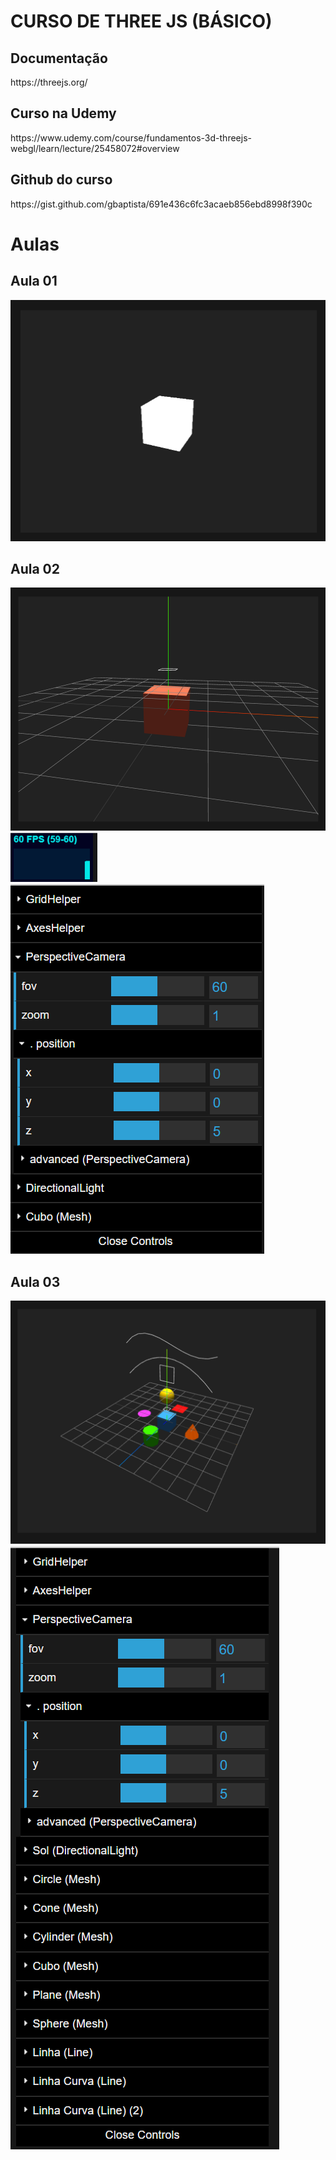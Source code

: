 <h1>CURSO DE THREE JS (BÁSICO)</h1>

<h2>Documentação</h2>
https://threejs.org/

<h2>Curso na Udemy</h2>
https://www.udemy.com/course/fundamentos-3d-threejs-webgl/learn/lecture/25458072#overview

<h2>Github do curso</h2>
https://gist.github.com/gbaptista/691e436c6fc3acaeb856ebd8998f390c

<h1>Aulas</h1>

<h2>Aula 01</h2>
<img src="aula_01_basic\_img\theme.png">

<h2>Aula 02</h2>
<img src="aula_02_x3_debugger\_img\theme.png">
<img src="aula_02_x3_debugger\_img\fps.png">
<img src="aula_02_x3_debugger\_img\gui.png">

<h2>Aula 03</h2>
<img src="aula_03_geometry\_img\theme.png">
<img src="aula_03_geometry\_img\gui.png">

